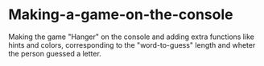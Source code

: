 # Making-a-game-on-the-console
Making the game "Hanger" on the console and adding extra functions like hints and colors, corresponding to the "word-to-guess" length and wheter the person guessed a letter.

